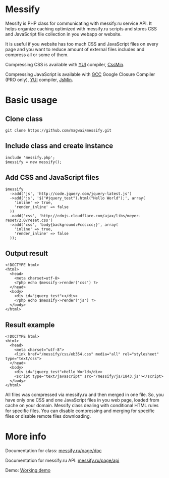 Messify
=========

Messify is PHP class for communicating with messify.ru service API. It helps organize caching optimized with messify.ru scripts and stores CSS and JavaScript file collection in you webapp or website.

It is useful if you website has too much CSS and JavaScript files on every page and you want to reduce amount of external files includes and compress all or some of them.

Compressing CSS is available with [YUI] compiler, [CssMin].

Compressing JavaScript is available with [GCC] Google Closure Compiler (PRO only), [YUI] compiler, [JsMin].

Basic usage
=========

Clone class
--
```
git clone https://github.com/magwai/messify.git
```

Include class and create instance
--

```
include 'messify.php';
$messify = new messify();
```

Add CSS and JavaScript files
--

```
$messify
  ->add('js', 'http://code.jquery.com/jquery-latest.js')
  ->add('js', '$("#jquery_test").html("Hello World");', array(
    'inline' => true,
    'render_inline' => false
  ))
  ->add('css', 'http://cdnjs.cloudflare.com/ajax/libs/meyer-reset/2.0/reset.css')
  ->add('css', 'body{background:#cccccc;}', array(
    'inline' => true,
    'render_inline' => false
  ));
```

Output result
--
```
<!DOCTYPE html>
<html>
  <head>
    <meta charset=utf-8>
    <?php echo $messify->render('css') ?>
  </head>
  <body>
    <div id="jquery_test"></div>
    <?php echo $messify->render('js') ?>
  </body>
</html>
```
Result example
--
```
<!DOCTYPE html>
<html>
  <head>
    <meta charset="utf-8">
    <link href="/messify/css/eb354.css" media="all" rel="stylesheet" type="text/css">
  </head>
  <body>
    <div id="jquery_test">Hello World</div>
	<script type="text/javascript" src="/messify/js/1843.js"></script>
  </body>
</html>
```
All files was compressed via messify.ru and then merged in one file. So, you have only one CSS and one JavaScript files in you web page, loaded from cache on your domain. Messify class dealing with conditional HTML rules for specific files. You can disable compressing and merging for specific files or disable remote files downloading.

More info
=========
Documentation for class: [messify.ru/page/doc]

Documentation for messify.ru API: [messify.ru/page/api]

Demo: [Working demo]

[messify.ru/page/doc]:https://messify.ru/page/doc
[messify.ru/page/api]:https://messify.ru/page/api
[Working demo]:https://github.com/magwai/messify/blob/master/demo.php
[messify.ru]:https://messify.ru
[YUI]:http://yui.github.io/yuicompressor
[GCC]:https://github.com/google/closure-compiler
[CssMin]:http://code.google.com/p/cssmin
[JsMin]:https://github.com/rgrove/jsmin-php